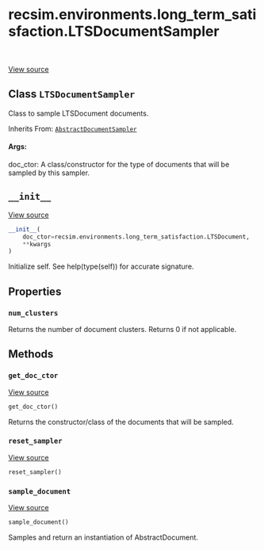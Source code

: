 <div itemscope itemtype="http://developers.google.com/ReferenceObject">
<meta itemprop="name" content="recsim.environments.long_term_satisfaction.LTSDocumentSampler" />
<meta itemprop="path" content="Stable" />
<meta itemprop="property" content="num_clusters"/>
<meta itemprop="property" content="__init__"/>
<meta itemprop="property" content="get_doc_ctor"/>
<meta itemprop="property" content="reset_sampler"/>
<meta itemprop="property" content="sample_document"/>
</div>

# recsim.environments.long_term_satisfaction.LTSDocumentSampler

<table class="tfo-notebook-buttons tfo-api" align="left">
</table>

<a target="_blank" href="https://github.com/google-research/recsim/environments/long_term_satisfaction.py">View
source</a>

## Class `LTSDocumentSampler`

Class to sample LTSDocument documents.

Inherits From:
[`AbstractDocumentSampler`](../../../recsim/document/AbstractDocumentSampler.md)

<!-- Placeholder for "Used in" -->

#### Args:

doc_ctor: A class/constructor for the type of documents that will be sampled by
this sampler.

<h2 id="__init__"><code>__init__</code></h2>

<a target="_blank" href="https://github.com/google-research/recsim/environments/long_term_satisfaction.py">View
source</a>

```python
__init__(
    doc_ctor=recsim.environments.long_term_satisfaction.LTSDocument,
    **kwargs
)
```

Initialize self. See help(type(self)) for accurate signature.

## Properties

<h3 id="num_clusters"><code>num_clusters</code></h3>

Returns the number of document clusters. Returns 0 if not applicable.

## Methods

<h3 id="get_doc_ctor"><code>get_doc_ctor</code></h3>

<a target="_blank" href="https://github.com/google-research/recsim/document.py">View
source</a>

```python
get_doc_ctor()
```

Returns the constructor/class of the documents that will be sampled.

<h3 id="reset_sampler"><code>reset_sampler</code></h3>

<a target="_blank" href="https://github.com/google-research/recsim/document.py">View
source</a>

```python
reset_sampler()
```

<h3 id="sample_document"><code>sample_document</code></h3>

<a target="_blank" href="https://github.com/google-research/recsim/environments/long_term_satisfaction.py">View
source</a>

```python
sample_document()
```

Samples and return an instantiation of AbstractDocument.
